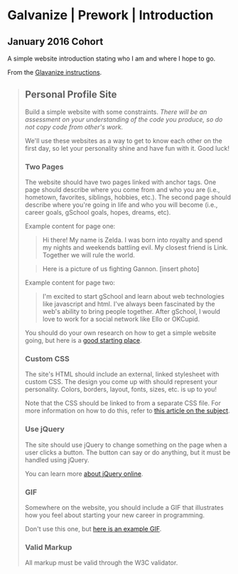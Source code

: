 # Galvanize | Prework | Introduction
## January 2016 Cohort

A simple website introduction stating who I am and where I hope to go.

From the [Glavanize instructions](https://github.com/gSchool/prework/blob/master/_06_personal-project/readme.md).
> ## Personal Profile Site
> 
> Build a simple website with some constraints. *There will be an assessment on your understanding of the code you produce, so do not copy code from other's work.*
> 
> We'll use these websites as a way to get to know each other on the first day, so let your personality shine and have fun with it. Good luck!
> 
> ### Two Pages
> The website should have two pages linked with anchor tags. One page should describe where you come from and who you are (i.e., hometown, favorites, siblings, hobbies, etc.). The second page should describe where you're going in life and who you will become (i.e., career goals, gSchool goals, hopes, dreams, etc).
> 
> Example content for page one:
> 
> > Hi there! My name is Zelda. I was born into royalty and spend my nights and weekends battling evil. My closest friend is Link. Together we will rule the world.
> 
> > Here is a picture of us fighting Gannon. [insert photo]
> 
> Example content for page two:
> 
> > I'm excited to start gSchool and learn about web technologies like javascript and html. I've always been fascinated by the web's ability to bring people together. After gSchool, I would love to work for a social network like Ello or OKCupid.
> 
> You should do your own research on how to get a simple website going, but here is a [good starting place](http://learn.shayhowe.com/html-css/building-your-first-web-page/).
> 
> ### Custom CSS
> The site's HTML should include an external, linked stylesheet with custom CSS. The design you come up with should represent your personality. Colors, borders, layout, fonts, sizes, etc. is up to you!
> 
> Note that the CSS should be linked to from a separate CSS file. For more information on how to do this, refer to [this article on the subject](http://matthewjamestaylor.com/blog/adding-css-to-html-with-link-embed-inline-and-import).
> 
> ### Use jQuery
> The site should use jQuery to change something on the page when a user clicks a button. The button can say or do anything, but it must be handled using jQuery.
> 
> You can learn more [about jQuery online](http://try.jquery.com/).
> 
> ### GIF
> Somewhere on the website, you should include a GIF that illustrates how you feel about starting your new career in programming.
> 
> Don't use this one, but [here is an example GIF](http://hellometa.com/slides/refresh/img/eco.gif).
> 
> ### Valid Markup
> All markup must be valid through the W3C validator.